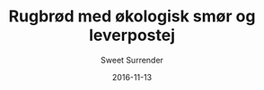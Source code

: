 ---
title: 'Rugbrød med økologisk smør og leverpostej'
description: ""
color: '#ffffff'
price: '25'
category: childrensMenu
tags: Børneretter
meta:
    id: 3ccadc3bab253501f5557901c061fa19689da9ee
    parentId: f20f57fa9c3d8bff0902cfb33f350091a3a48d51
    language: da
date: '2016-11-13'
author: 'Sweet Surrender'
---